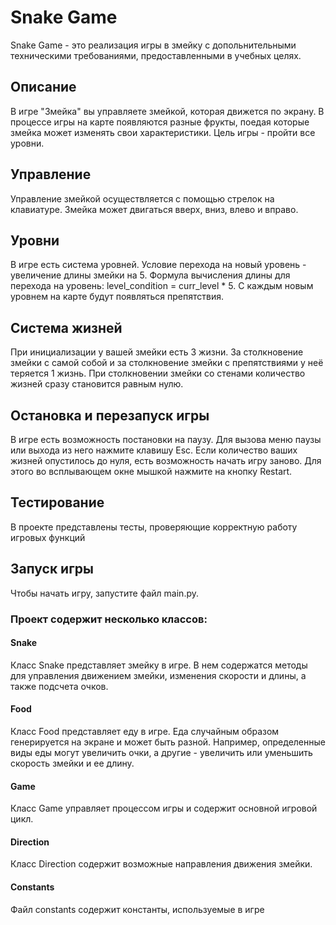 # Snake Game

Snake Game - это реализация игры в змейку с допольнительными техническими требованиями, предоставленными в учебных целях.

## Описание

В игре "Змейка" вы управляете змейкой, которая движется по экрану. 
В процессе игры на карте появляются разные фрукты, поедая которые змейка может изменять свои характеристики.
Цель игры - пройти все уровни.

## Управление

Управление змейкой осуществляется с помощью стрелок на клавиатуре. Змейка может двигаться вверх, вниз, влево и вправо.

## Уровни

В игре есть система уровней. Условие перехода на новый уровень - увеличение длины змейки на 5.
Формула вычисления длины для перехода на уровень: level_condition = curr_level * 5.
С каждым новым уровнем на карте будут появляться препятствия.

## Система жизней

При инициализации у вашей змейки есть 3 жизни. За столкновение змейки с самой собой и за столкновение змейки с
препятствиями у неё теряется 1 жизнь. При столкновении змейки со стенами количество жизней сразу становится равным нулю.

## Остановка и перезапуск игры

В игре есть возможность постановки на паузу. Для вызова меню паузы или выхода из него нажмите клавишу Esc.
Если количество ваших жизней опустилось до нуля, есть возможность начать игру заново. Для этого во всплывающем окне 
мышкой нажмите на кнопку Restart. 

## Тестирование

В проекте представлены тесты, проверяющие корректную работу игровых функций

## Запуск игры
Чтобы начать игру, запустите файл main.py.

### Проект содержит несколько классов:

#### Snake

Класс Snake представляет змейку в игре. В нем содержатся методы для управления движением змейки, изменения скорости и длины, а также подсчета очков.

#### Food

Класс Food представляет еду в игре. Еда случайным образом генерируется на экране и может быть разной. Например, определенные виды еды могут увеличить очки, а другие - увеличить или уменьшить скорость змейки и ее длину.

#### Game

Класс Game управляет процессом игры и содержит основной игровой цикл.

#### Direction

Класс Direction содержит возможные направления движения змейки.

#### Constants
Файл constants содержит константы, используемые в игре
